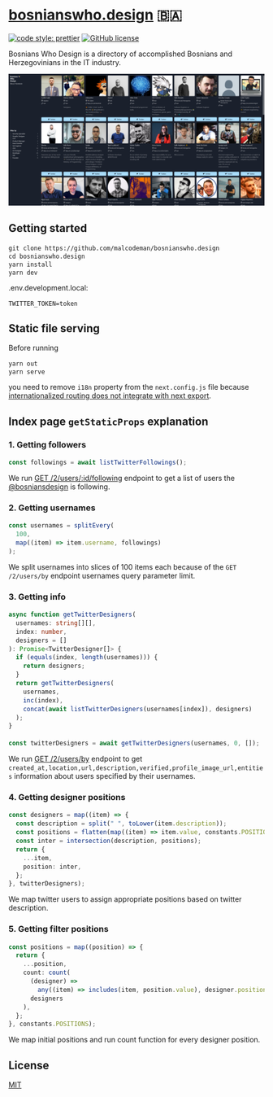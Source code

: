 # [bosnianswho.design](https://www.bosnianswho.design/) 🇧🇦

[![code style: prettier](https://img.shields.io/badge/code_style-prettier-ff69b4.svg)](https://github.com/prettier/prettier)
[![GitHub license](https://img.shields.io/badge/license-MIT-blue.svg)](https://github.com/malcodeman/bosnianswho.design/blob/master/LICENSE)

Bosnians Who Design is a directory of accomplished Bosnians and Herzegovinians in the IT industry.

![Screenshot](readme/screenshot.png)

## Getting started

```
git clone https://github.com/malcodeman/bosnianswho.design
cd bosnianswho.design
yarn install
yarn dev
```

.env.development.local:

```
TWITTER_TOKEN=token
```

## Static file serving

Before running

```
yarn out
yarn serve
```

you need to remove `i18n` property from the `next.config.js` file because [internationalized routing does not integrate with next export](https://nextjs.org/docs/advanced-features/i18n-routing#how-does-this-work-with-static-generation).

## Index page `getStaticProps` explanation

### 1. Getting followers

```typescript
const followings = await listTwitterFollowings();
```

We run [GET /2/users/:id/following](https://developer.twitter.com/en/docs/twitter-api/users/follows/api-reference/get-users-id-following) endpoint to get a list of users the [@bosniansdesign](https://twitter.com/bosniansdesign) is following.

### 2. Getting usernames

```typescript
const usernames = splitEvery(
  100,
  map((item) => item.username, followings)
);
```

We split usernames into slices of 100 items each because of the `GET /2/users/by` endpoint usernames query parameter limit.

### 3. Getting info

```typescript
async function getTwitterDesigners(
  usernames: string[][],
  index: number,
  designers = []
): Promise<TwitterDesigner[]> {
  if (equals(index, length(usernames))) {
    return designers;
  }
  return getTwitterDesigners(
    usernames,
    inc(index),
    concat(await listTwitterDesigners(usernames[index]), designers)
  );
}

const twitterDesigners = await getTwitterDesigners(usernames, 0, []);
```

We run [GET /2/users/by](https://developer.twitter.com/en/docs/twitter-api/users/lookup/api-reference/get-users-by) endpoint to get `created_at,location,url,description,verified,profile_image_url,entities` information about users specified by their usernames.

### 4. Getting designer positions

```typescript
const designers = map((item) => {
  const description = split(" ", toLower(item.description));
  const positions = flatten(map((item) => item.value, constants.POSITIONS));
  const inter = intersection(description, positions);
  return {
    ...item,
    position: inter,
  };
}, twitterDesigners);
```

We map twitter users to assign appropriate positions based on twitter description.

### 5. Getting filter positions

```typescript
const positions = map((position) => {
  return {
    ...position,
    count: count(
      (designer) =>
        any((item) => includes(item, position.value), designer.position),
      designers
    ),
  };
}, constants.POSITIONS);
```

We map initial positions and run count function for every designer position.

## License

[MIT](./LICENSE)
